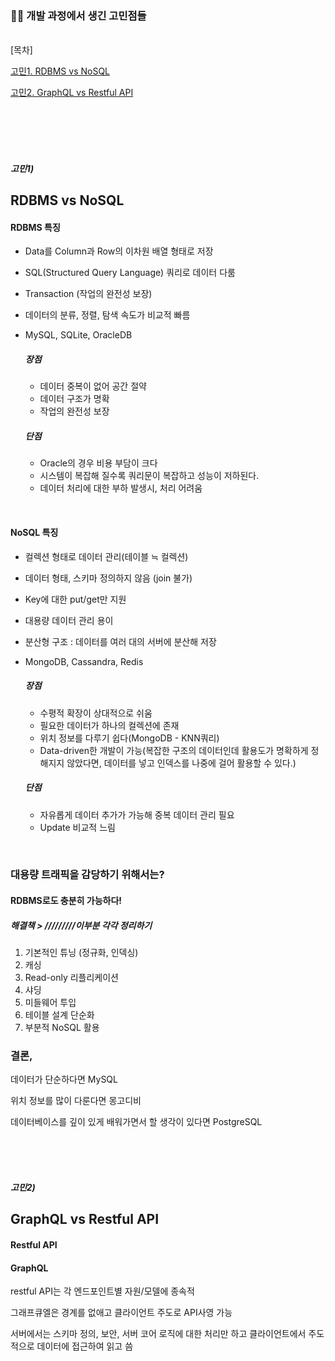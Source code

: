 
### 🤷‍♀️ 개발 과정에서 생긴 고민점들
<br>
[목차]

[고민1. RDBMS vs NoSQL](#고민1)

[고민2. GraphQL vs Restful API](#고민2)

<br><br><br><br>

##### 고민1)
## RDBMS vs NoSQL

#### RDBMS 특징
- Data를 Column과 Row의 이차원 배열 형태로 저장
- SQL(Structured Query Language) 쿼리로 데이터 다룸
- Transaction (작업의 완전성 보장)
- 데이터의 분류, 정렬, 탐색 속도가 비교적 빠름
- MySQL, SQLite, OracleDB

	##### 장점
	- 데이터 중복이 없어 공간 절약
	- 데이터 구조가 명확
	- 작업의 완전성 보장


	##### 단점
	- Oracle의 경우 비용 부담이 크다
	- 시스템이 복잡해 질수록 쿼리문이 복잡하고 성능이 저하된다.
	- 데이터 처리에 대한 부하 발생시, 처리 어려움
<br>

#### NoSQL 특징
- 컬렉션 형태로 데이터 관리(테이블 ≒ 컬렉션)
- 데이터 형태, 스키마  정의하지 않음 (join 불가)
- Key에 대한 put/get만 지원
- 대용량 데이터 관리 용이
- 분산형 구조 : 데이터를 여러 대의 서버에 분산해 저장
- MongoDB, Cassandra, Redis

	##### 장점
	- 수평적 확장이 상대적으로 쉬움
	- 필요한 데이터가 하나의 컬렉션에 존재
	- 위치 정보를 다루기 쉽다(MongoDB - KNN쿼리)
	- Data-driven한 개발이 가능(복잡한 구조의 데이터인데 활용도가 명확하게 정해지지 않았다면, 데이터를 넣고 인덱스를 나중에 걸어 활용할 수 있다.)

	##### 단점
	- 자유롭게 데이터 추가가 가능해 중복 데이터 관리 필요
	- Update 비교적 느림

<br>


### 대용량 트래픽을 감당하기 위해서는?

#### RDBMS로도 충분히 가능하다!
##### 해결책 >  /////////이부분 각각 정리하기
1. 기본적인 튜닝 (정규화, 인덱싱)
2. 캐싱
3. Read-only 리플리케이션
4. 샤딩
5. 미들웨어 투입
6. 테이블 설계 단순화
7. 부분적 NoSQL 활용
 
### 결론, 
데이터가 단순하다면 MySQL

위치 정보를 많이 다룬다면 몽고디비

데이터베이스를 깊이 있게 배워가면서 할 생각이 있다면 PostgreSQL

  

<br><br><br>
##### 고민2)
## GraphQL vs Restful API

#### Restful API

#### GraphQL  

restful API는 각 엔드포인트별 자원/모델에 종속적

그래프큐엘은 경계를 없애고 클라이언트 주도로 API사영 가능

  

서버에서는 스키마 정의, 보안, 서버 코어 로직에 대한 처리만 하고 클라이언트에서 주도적으로 데이터에 접근하여 읽고 씀
